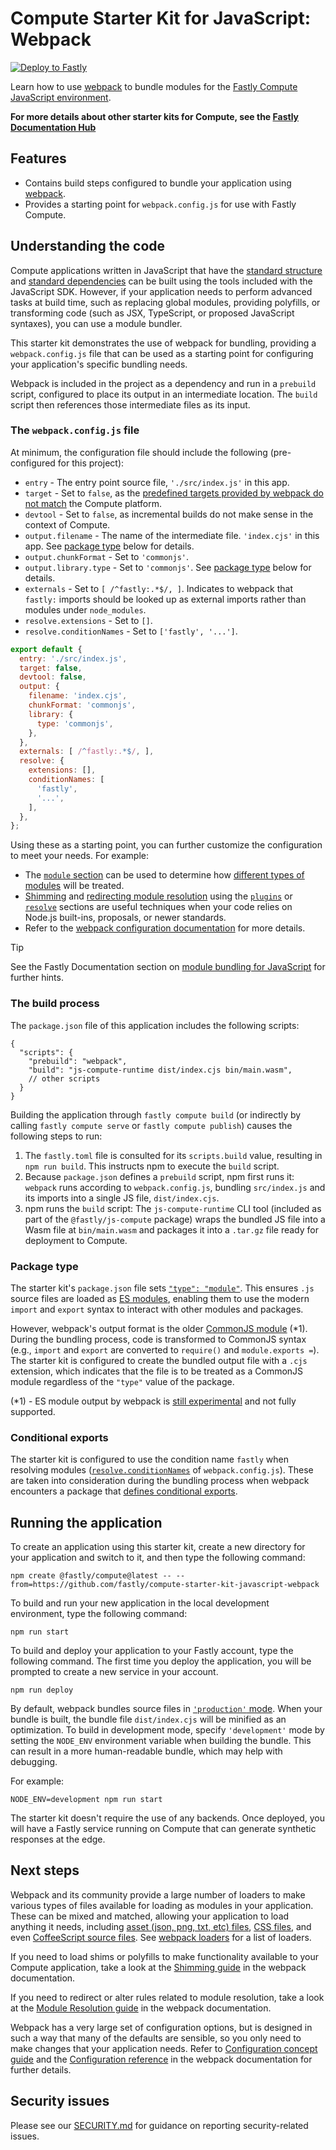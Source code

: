 # Compute Starter Kit for JavaScript: Webpack

[![Deploy to Fastly](https://deploy.edgecompute.app/button)](https://deploy.edgecompute.app/fastly/compute-starter-kit-javascript-webpack)

Learn how to use [webpack](https://webpack.js.org/) to bundle modules for the [Fastly Compute JavaScript environment](https://www.fastly.com/documentation/guides/compute/javascript/).

**For more details about other starter kits for Compute, see the [Fastly Documentation Hub](https://www.fastly.com/documentation/solutions/starters)**

## Features

* Contains build steps configured to bundle your application using [webpack](https://webpack.js.org/).
* Provides a starting point for `webpack.config.js` for use with Fastly Compute.

## Understanding the code

Compute applications written in JavaScript that have the [standard structure](https://www.fastly.com/documentation/guides/compute/javascript/#project-layout) and [standard dependencies](https://www.fastly.com/documentation/guides/compute/javascript/#using-dependencies) can be built using the tools included with the JavaScript SDK. However, if your application needs to perform advanced tasks at build time, such as replacing global modules, providing polyfills, or transforming code (such as JSX, TypeScript, or proposed JavaScript syntaxes), you can use a module bundler.

This starter kit demonstrates the use of webpack for bundling, providing a `webpack.config.js` file that can be used as a starting point for configuring your application's specific bundling needs.

Webpack is included in the project as a dependency and run in a `prebuild` script, configured to place its output in an intermediate location. The `build` script then references those intermediate files as its input.

### The `webpack.config.js` file

At minimum, the configuration file should include the following (pre-configured for this project):
* `entry` - The entry point source file, `'./src/index.js'` in this app.
* `target` - Set to `false`, as the [predefined targets provided by webpack do not match](https://webpack.js.org/configuration/target/#false) the Compute platform.
* `devtool` - Set to `false`, as incremental builds do not make sense in the context of Compute.
* `output.filename` - The name of the intermediate file. `'index.cjs'` in this app. See [package type](#package-type) below for details.
* `output.chunkFormat` - Set to `'commonjs'`.
* `output.library.type` - Set to `'commonjs'`. See [package type](#package-type) below for details.
* `externals` - Set to `[ /^fastly:.*$/, ]`. Indicates to webpack that `fastly:` imports should be looked up as external imports rather than modules under `node_modules`.
* `resolve.extensions` - Set to `[]`.
* `resolve.conditionNames` - Set to `['fastly', '...']`.

```javascript
export default {
  entry: './src/index.js',
  target: false,
  devtool: false,
  output: {
    filename: 'index.cjs',
    chunkFormat: 'commonjs',
    library: {
      type: 'commonjs',
    },
  },
  externals: [ /^fastly:.*$/, ],
  resolve: {
    extensions: [],
    conditionNames: [
      'fastly',
      '...',
    ],
  },
};
```

Using these as a starting point, you can further customize the configuration to meet your needs. For example:
- The [`module` section](https://webpack.js.org/configuration/module/) can be used to determine how [different types of modules](https://webpack.js.org/concepts/modules) will be treated.
- [Shimming](https://webpack.js.org/guides/shimming/) and [redirecting module resolution](https://webpack.js.org/configuration/resolve/#resolvefallback) using the [`plugins`](https://webpack.js.org/configuration/plugins/) or [`resolve`](https://webpack.js.org/configuration/resolve/) sections are useful techniques when your code relies on Node.js built-ins, proposals, or newer standards.
- Refer to the [webpack configuration documentation](https://webpack.js.org/configuration/) for more details.

> [!TIP]
> See the Fastly Documentation section on [module bundling for JavaScript](https://www.fastly.com/documentation/guides/compute/javascript/#module-bundling) for further hints.

### The build process

The `package.json` file of this application includes the following scripts:
```json5
{
  "scripts": {
    "prebuild": "webpack",
    "build": "js-compute-runtime dist/index.cjs bin/main.wasm",
    // other scripts
  }
}
```

Building the application through `fastly compute build` (or indirectly by calling `fastly compute serve` or `fastly compute publish`) causes the following steps to run:

1. The `fastly.toml` file is consulted for its `scripts.build` value, resulting in `npm run build`. This instructs npm to execute the `build` script. 
2. Because `package.json` defines a `prebuild` script, npm first runs it: `webpack` runs according to `webpack.config.js`, bundling `src/index.js` and its imports into a single JS file, `dist/index.cjs`.
3. npm runs the `build` script: The `js-compute-runtime` CLI tool (included as part of the `@fastly/js-compute` package) wraps the bundled JS file into a Wasm file at `bin/main.wasm` and packages it into a `.tar.gz` file ready for deployment to Compute.

### Package type

The starter kit's `package.json` file sets [`"type": "module"`](https://nodejs.org/api/packages.html#type). This ensures `.js` source files are loaded as [ES modules](https://nodejs.org/api/esm.html), enabling them to use the modern `import` and `export` syntax to interact with other modules and packages.

However, webpack's output format is the older [CommonJS module](https://nodejs.org/api/modules.html) (*1). During the bundling process, code is transformed to CommonJS syntax (e.g., `import` and `export` are converted to `require()` and `module.exports =`). The starter kit is configured to create the bundled output file with a `.cjs` extension, which indicates that the file is to be treated as a CommonJS module regardless of the `"type"` value of the package.

(*1) - ES module output by webpack is [still experimental](https://webpack.js.org/configuration/experiments/#experimentsoutputmodule) and not fully supported.

### Conditional exports

The starter kit is configured to use the condition name `fastly` when resolving modules ([`resolve.conditionNames`](https://webpack.js.org/configuration/resolve/#resolveconditionnames) of `webpack.config.js`). These are taken into consideration during the bundling process when webpack encounters a package that [defines conditional exports](https://nodejs.org/api/packages.html#conditional-exports).

## Running the application

To create an application using this starter kit, create a new directory for your application and switch to it, and then type the following command:

```shell
npm create @fastly/compute@latest -- --from=https://github.com/fastly/compute-starter-kit-javascript-webpack
```

To build and run your new application in the local development environment, type the following command:

```shell
npm run start
```

To build and deploy your application to your Fastly account, type the following command. The first time you deploy the application, you will be prompted to create a new service in your account. 

```shell
npm run deploy
```

By default, webpack bundles source files in [`'production'` mode](https://webpack.js.org/configuration/mode/). When your bundle is built, the bundle file `dist/index.cjs` will be minified as an optimization. To build in development mode, specify `'development'` mode by setting the `NODE_ENV` environment variable when building the bundle. This can result in a more human-readable bundle, which may help with debugging.

For example:
```shell
NODE_ENV=development npm run start
```

The starter kit doesn't require the use of any backends. Once deployed, you will have a Fastly service running on Compute that can generate synthetic responses at the edge.

## Next steps

Webpack and its community provide a large number of loaders to make various types of files available for loading as modules in your application. These can be mixed and matched, allowing your application to load anything it needs, including [asset (json, png, txt, etc) files](https://webpack.js.org/guides/asset-modules/), [CSS files](https://webpack.js.org/loaders/css-loader), and even [CoffeeScript source files](https://webpack.js.org/loaders/coffee-loader). See [webpack loaders](https://webpack.js.org/loaders/) for a list of loaders.

If you need to load shims or polyfills to make functionality available to your Compute application, take a look at the [Shimming guide](https://webpack.js.org/guides/shimming/) in the webpack documentation.

If you need to redirect or alter rules related to module resolution, take a look at the [Module Resolution guide](https://webpack.js.org/configuration/resolve/) in the webpack documentation.

Webpack has a very large set of configuration options, but is designed in such a way that many of the defaults are sensible, so you only need to make changes that your application needs. Refer to [Configuration concept guide](https://webpack.js.org/concepts/configuration/) and the [Configuration reference](https://webpack.js.org/configuration/) in the webpack documentation for further details.

## Security issues

Please see our [SECURITY.md](SECURITY.md) for guidance on reporting security-related issues.
